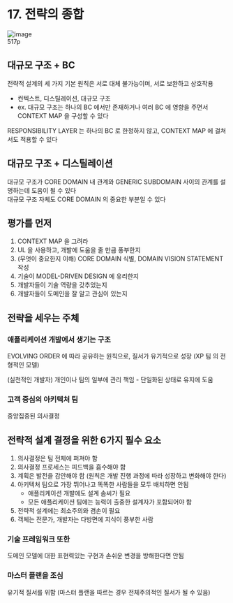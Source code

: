 # 17. 전략의 종합
![image](https://user-images.githubusercontent.com/10507662/134805071-e1d10c92-3927-4716-9f64-637c5e88f6b2.png)  
517p

## 대규모 구조 + BC
전략적 설계의 세 가지 기본 원칙은 서로 대체 불가능이며, 서로 보완하고 상호작용
- 컨텍스트, 디스틸레이션, 대규모 구조
- ex. 대규모 구조는 하나의 BC 에서만 존재하거나 여러 BC 에 영향을 주면서 CONTEXT MAP 을 구성할 수 있다

RESPONSIBILITY LAYER 는 하나의 BC 로 한정하지 않고, CONTEXT MAP 에 걸쳐서도 적용할 수 있다

## 대규모 구조 + 디스틸레이션
대규모 구조가 CORE DOMAIN 내 관계와 GENERIC SUBDOMAIN 사이의 관계를 설명하는데 도움이 될 수 있다  
대규모 구조 자체도 CORE DOMAIN 의 중요한 부분일 수 있다

## 평가를 먼저
1. CONTEXT MAP 을 그려라
2. UL 을 사용하고, 개발에 도움을 줄 만큼 풍부한지
3. (무엇이 중요한지 이해) CORE DOMAIN 식별, DOMAIN VISION STATEMENT 작성
4. 기술이 MODEL-DRIVEN DESIGN 에 유리한지
5. 개발자들이 기술 역량을 갖추었는지
6. 개발자들이 도메인을 잘 알고 관심이 있는지

## 전략을 세우는 주체
### 애플리케이션 개발에서 생기는 구조
EVOLVING ORDER 에 따라 공유하는 원칙으로, 질서가 유기적으로 성장 (XP 팀 의 전형적인 모델)

(실천적인 개발자) 개인이나 팀의 일부에 관리 책임 - 단일화된 상태로 유지에 도움

### 고객 중심의 아키텍처 팀
중앙집중된 의사결정

## 전략적 설계 결정을 위한 6가지 필수 요소
1. 의사결정은 팀 전체에 퍼져야 함
2. 의사결정 프로세스는 피드백을 흡수해야 함
3. 계획은 발전을 감안해야 함 (원칙은 개발 진행 과정에 따라 성장하고 변화해야 한다)
4. 아키텍처 팀으로 가장 뛰어나고 똑똑한 사람들을 모두 배치하면 안됨
    - 애플리케이션 개발에도 설계 솜씨가 필요
    - 모든 애플리케이션 팀에는 능력이 출중한 설계자가 포함되어야 함
5. 전략적 설계에는 최소주의와 겸손이 필요
6. 객체는 전문가, 개발자는 다방면에 지식이 풍부한 사람

### 기술 프레임워크 또한
도메인 모델에 대한 표현력있는 구현과 손쉬운 변경을 방해한다면 안됨

### 마스터 플랜을 조심
유기적 질서를 위함 (마스터 플랜을 따르는 경우 전체주의적인 질서가 될 수 있음)
